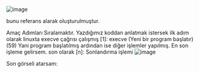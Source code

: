 ![image](https://github.com/user-attachments/assets/ca9c91d2-4eaa-4bd9-9958-062994e56941)

bunu referans alarak oluşturulmuştur.

Amaç Adımları Sıralamaktır.
Yazdığımız koddan anlatmak istersek ilk adım olarak linuxta execve çağrısı çalışmış
[1]: execve (Yeni bir program başlatır) (59)
Yani program başlatılmış ardından ise diğer işlemler yapılmış. En son işleme gelirsem. son olarak
[n]: Sonlandırma işlemi
![image](https://github.com/user-attachments/assets/369a53ee-3f87-421b-97b1-d2245eeb45fb)

Son görseli atarsam:

